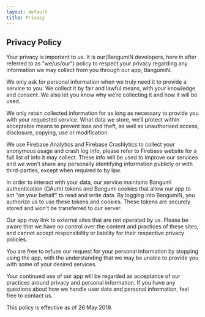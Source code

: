 ```yaml
---
layout: default
title: Privacy
---
```

## Privacy Policy

Your privacy is important to us. It is our(BangumiN developers, here in after referred to as "we/us/our")
 policy to respect your privacy regarding any information we may collect from you through our app, BangumiN.

We only ask for personal information when we truly need it to provide a service to you. We collect
it by fair and lawful means, with your knowledge and consent. We also let you know why we’re
collecting it and how it will be used.

We only retain collected information for as long as necessary to provide you with your requested
service. What data we store, we’ll protect within acceptable means to prevent loss and theft, as
well as unauthorised access, disclosure, copying, use or modification.

We use Firebase Analytics and Firebase Crashlytics to collect your anonymous usage and crash log
info, please refer to Firebase website for a full list of info it may collect. These info will be
used to improve our services and we won't share any personally identifying information publicly or
with third-parties, except when required to by law.

In order to interact with your data, our service maintains Bangumi authentication (OAuth) tokens and 
Bangumi cookies that allow our app to act "on your behalf" to read and write data. By logging into 
BangumiN, you authorize us to use these tokens and cookies. These tokens are securely stored and won't
be transferred to our server.

Our app may link to external sites that are not operated by us. Please be aware that we have no
control over the content and practices of these sites, and cannot accept responsibility or
liability for their respective privacy policies.

You are free to refuse our request for your personal information by stopping using the app, with
the understanding that we may be unable to provide you with some of your desired services.

Your continued use of our app will be regarded as acceptance of our practices around privacy and
personal information. If you have any questions about how we handle user data and personal
information, feel free to contact us.

This policy is effective as of 26 May 2019.

<!--
Generated by GetTerms.io
-->
